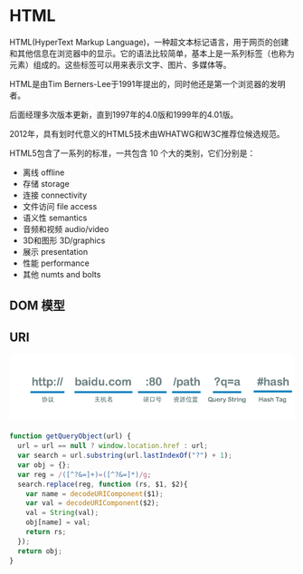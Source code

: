 # HTML

HTML(HyperText Markup Language)，一种超文本标记语言，用于网页的创建和其他信息在浏览器中的显示。它的语法比较简单，基本上是一系列标签（也称为元素）组成的。这些标签可以用来表示文字、图片、多媒体等。

HTML是由Tim Berners-Lee于1991年提出的，同时他还是第一个浏览器的发明者。

后面经理多次版本更新，直到1997年的4.0版和1999年的4.01版。

2012年，具有划时代意义的HTML5技术由WHATWG和W3C推荐位候选规范。

HTML5包含了一系列的标准，一共包含 10 个大的类别，它们分别是：
- 离线 offline
- 存储 storage
- 连接 connectivity
- 文件访问 file access
- 语义性 semantics
- 音频和视频 audio/video
- 3D和图形 3D/graphics
- 展示 presentation
- 性能 performance
- 其他 numts and bolts


## DOM 模型


## URI

![](./imgs/url.png)


```js
function getQueryObject(url) {
  url = url == null ? window.location.href : url;
  var search = url.substring(url.lastIndexOf("?") + 1);
  var obj = {};
  var reg = /([^?&=]+)=([^?&=]*)/g;
  search.replace(reg, function (rs, $1, $2){
    var name = decodeURIComponent($1);
    var val = decodeURIComponent($2);
    val = String(val);
    obj[name] = val;
    return rs;
  });
  return obj;
}
```